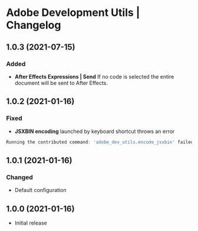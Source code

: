 # Adobe Development Utils | Changelog

## 1.0.3 (2021-07-15)

### Added

- **After Effects Expressions | Send**
If no code is selected the entire document will be sent to After Effects.

## 1.0.2 (2021-01-16)

### Fixed

- **JSXBIN encoding** launched by keyboard shortcut throws an error

```javascript
Running the contributed command: 'adobe_dev_utils.encode_jsxbin' failed.
```

## 1.0.1 (2021-01-16)

### Changed

- Default configuration

## 1.0.0 (2021-01-16)

- Initial release
